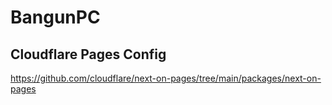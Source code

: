 # BangunPC

## Cloudflare Pages Config

https://github.com/cloudflare/next-on-pages/tree/main/packages/next-on-pages
